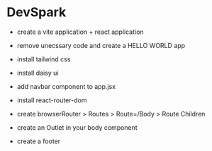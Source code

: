 # DevSpark

- create a vite application + react application
- remove unecssary code and create a HELLO WORLD app
- install tailwind css
- install daisy ui
- add navbar component to app.jsx

- install react-router-dom
- create browserRouter > Routes > Route=/Body > Route Children
- create an Outlet in your body component
- create a footer